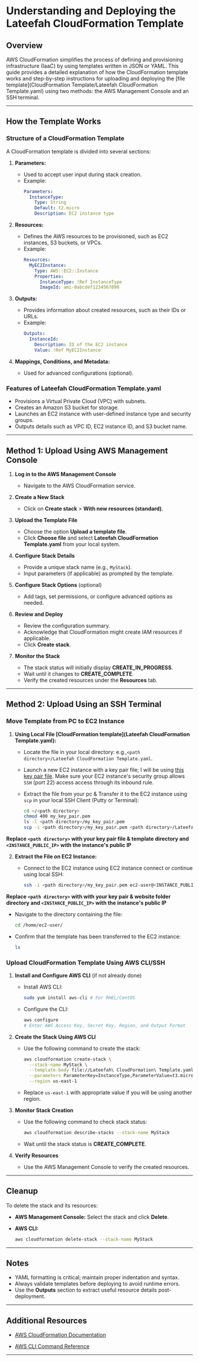 
# Understanding and Deploying the Lateefah CloudFormation Template

## Overview
AWS CloudFormation simplifies the process of defining and provisioning infrastructure (IaaC) by using templates written in JSON or YAML. This guide provides a detailed explanation of how the CloudFormation template works and step-by-step instructions for uploading and deploying the [file template](CloudFormation Template/Lateefah CloudFormation Template.yaml) using two methods: the AWS Management Console and an SSH terminal.

---

## How the Template Works

### Structure of a CloudFormation Template
A CloudFormation template is divided into several sections:

1. **Parameters:**
   - Used to accept user input during stack creation.
   - Example:
     ```yaml
     Parameters:
       InstanceType:
         Type: String
         Default: t2.micro
         Description: EC2 instance type
     ```

2. **Resources:**
   - Defines the AWS resources to be provisioned, such as EC2 instances, S3 buckets, or VPCs.
   - Example:
     ```yaml
     Resources:
       MyEC2Instance:
         Type: AWS::EC2::Instance
         Properties:
           InstanceType: !Ref InstanceType
           ImageId: ami-0abcdef1234567890
     ```

3. **Outputs:**
   - Provides information about created resources, such as their IDs or URLs.
   - Example:
     ```yaml
     Outputs:
       InstanceId:
         Description: ID of the EC2 instance
         Value: !Ref MyEC2Instance
     ```

4. **Mappings, Conditions, and Metadata:**
   - Used for advanced configurations (optional).

### Features of **Lateefah CloudFormation Template.yaml**
- Provisions a Virtual Private Cloud (VPC) with subnets.
- Creates an Amazon S3 bucket for storage.
- Launches an EC2 instance with user-defined instance type and security groups.
- Outputs details such as VPC ID, EC2 instance ID, and S3 bucket name.

---

## Method 1: Upload Using AWS Management Console

1. **Log in to the AWS Management Console**
   - Navigate to the AWS CloudFormation service.

2. **Create a New Stack**
   - Click on **Create stack** > **With new resources (standard)**.

3. **Upload the Template File**
   - Choose the option **Upload a template file**.
   - Click **Choose file** and select **Lateefah CloudFormation Template.yaml** from your local system.

4. **Configure Stack Details**
   - Provide a unique stack name (e.g., `MyStack`).
   - Input parameters (if applicable) as prompted by the template.

5. **Configure Stack Options** (optional)
   - Add tags, set permissions, or configure advanced options as needed.

6. **Review and Deploy**
   - Review the configuration summary.
   - Acknowledge that CloudFormation might create IAM resources if applicable.
   - Click **Create stack**.

7. **Monitor the Stack**
   - The stack status will initially display **CREATE_IN_PROGRESS**.
   - Wait until it changes to **CREATE_COMPLETE**.
   - Verify the created resources under the **Resources** tab.

---

## Method 2: Upload Using an SSH Terminal

### Move Template from PC to EC2 Instance

1. **Using Local File [CloudFormation template](Lateefah CloudFormation Template.yaml):**
   - Locate the file in your local directory: e.g.,`<path directory>/Lateefah CloudFormation Template.yaml`.
   
   - Launch a new EC2 instance with a key pair file; I will be using [this key pair file](my_key_pair.pem). Make sure your EC2 instance's security group allows `SSH` (port 22) access access through its inbound rule.
   
   - Extract the file from your pc & Transfer it to the EC2 instance using `scp` in your local SSH Client (Putty or Terminal):
   
     ```bash
     cd ~/<path directory>
     chmod 400 my_key_pair.pem
     ls -l <path directory>/my_key_pair.pem
     scp -i <path directory>/my_key_pair.pem <path directory>/Lateefah CloudFormation Template.yaml ec2-user@<INSTANCE_PUBLIC_IP>:/home/ec2-user/
     ```
     
**Replace `<path directory>` with your key pair file & template directory and `<INSTANCE_PUBLIC_IP>` with the instance's public IP**

2. **Extract the File on EC2 Instance:**
   - Connect to the EC2 instance using EC2 instance connect or continue using local SSH:
   
     ```bash
     ssh -i <path directory>/my_key_pair.pem ec2-user@<INSTANCE_PUBLIC_IP
     ```
     
**Replace `<path directory>` with with your key pair & website folder directory and `<INSTANCE_PUBLIC_IP>` with the instance's public IP**
     
   - Navigate to the directory containing the file:
   
     ```bash
     cd /home/ec2-user/
     ```
   - Confirm that the template has been transferred to the EC2 instance:
   
     ```bash
     ls
     ```

### Upload CloudFormation Template Using AWS CLI/SSH

1. **Install and Configure AWS CLI** (if not already done)
   - Install AWS CLI:
   
     ```bash
     sudo yum install aws-cli # For RHEL/CentOS
     ```
     
   - Configure the CLI:
   
     ```bash
     aws configure
     # Enter AWS Access Key, Secret Key, Region, and Output Format
     ```

2. **Create the Stack Using AWS CLI**
   - Use the following command to create the stack:
   
     ```bash
     aws cloudformation create-stack \
       --stack-name MyStack \
       --template-body file://Lateefah\ CloudFormation\ Template.yaml \
       --parameters ParameterKey=InstanceType,ParameterValue=t3.micro \
       --region us-east-1
     ```
     
   - Replace `us-east-1` with appropriate value if you will be using another region.

3. **Monitor Stack Creation**
   - Use the following command to check stack status:
   
     ```bash
     aws cloudformation describe-stacks --stack-name MyStack
     ```
     
   - Wait until the stack status is **CREATE_COMPLETE**.

4. **Verify Resources**
   - Use the AWS Management Console to verify the created resources.

---

## Cleanup
To delete the stack and its resources:
- **AWS Management Console:** Select the stack and click **Delete**.
- **AWS CLI:**

  ```bash
  aws cloudformation delete-stack --stack-name MyStack
  ```

---

## Notes
- YAML formatting is critical; maintain proper indentation and syntax.
- Always validate templates before deploying to avoid runtime errors.
- Use the **Outputs** section to extract useful resource details post-deployment.

---

## **Additional Resources**
- [AWS CloudFormation Documentation](https://docs.aws.amazon.com/cloudformation/)

- [AWS CLI Command Reference](https://docs.aws.amazon.com/cli/latest/reference/cloudformation/)

---

